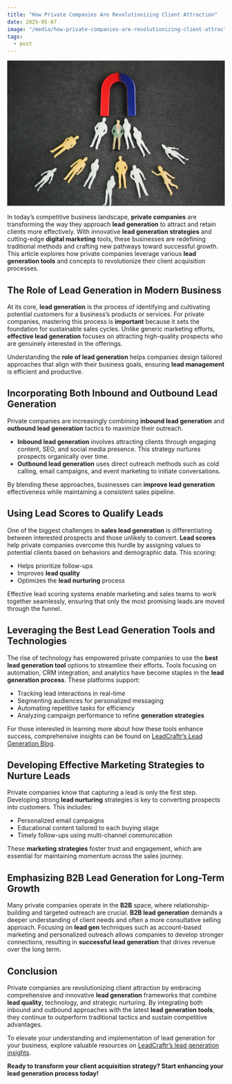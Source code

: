 ```yaml
---
title: "How Private Companies Are Revolutionizing Client Attraction"
date: 2025-05-07
image: "/media/how-private-companies-are-revolutionizing-client-attraction.webp"
tags:
  - post
---
```


![How Private Companies Are Revolutionizing Client Attraction](/media/how-private-companies-are-revolutionizing-client-attraction.webp)

In today’s competitive business landscape, **private companies** are transforming the way they approach **lead generation** to attract and retain clients more effectively. With innovative **lead generation strategies** and cutting-edge **digital marketing** tools, these businesses are redefining traditional methods and crafting new pathways toward successful growth. This article explores how private companies leverage various **lead generation tools** and concepts to revolutionize their client acquisition processes.

## The Role of Lead Generation in Modern Business

At its core, **lead generation** is the process of identifying and cultivating potential customers for a business’s products or services. For private companies, mastering this process is **important** because it sets the foundation for sustainable sales cycles. Unlike generic marketing efforts, **effective lead generation** focuses on attracting high-quality prospects who are genuinely interested in the offerings.

Understanding the **role of lead generation** helps companies design tailored approaches that align with their business goals, ensuring **lead management** is efficient and productive.

## Incorporating Both Inbound and Outbound Lead Generation

Private companies are increasingly combining **inbound lead generation** and **outbound lead generation** tactics to maximize their outreach. 

- **Inbound lead generation** involves attracting clients through engaging content, SEO, and social media presence. This strategy nurtures prospects organically over time.
- **Outbound lead generation** uses direct outreach methods such as cold calling, email campaigns, and event marketing to initiate conversations.

By blending these approaches, businesses can **improve lead generation** effectiveness while maintaining a consistent sales pipeline.

## Using Lead Scores to Qualify Leads

One of the biggest challenges in **sales lead generation** is differentiating between interested prospects and those unlikely to convert. **Lead scores** help private companies overcome this hurdle by assigning values to potential clients based on behaviors and demographic data. This scoring:

- Helps prioritize follow-ups
- Improves **lead quality**
- Optimizes the **lead nurturing** process

Effective lead scoring systems enable marketing and sales teams to work together seamlessly, ensuring that only the most promising leads are moved through the funnel.

## Leveraging the Best Lead Generation Tools and Technologies

The rise of technology has empowered private companies to use the **best lead generation tool** options to streamline their efforts. Tools focusing on automation, CRM integration, and analytics have become staples in the **lead generation process**. These platforms support:

- Tracking lead interactions in real-time
- Segmenting audiences for personalized messaging
- Automating repetitive tasks for efficiency
- Analyzing campaign performance to refine **generation strategies**

For those interested in learning more about how these tools enhance success, comprehensive insights can be found on [LeadCraftr’s Lead Generation Blog](https://leadcraftr.com/posts/lead-generation/).

## Developing Effective Marketing Strategies to Nurture Leads

Private companies know that capturing a lead is only the first step. Developing strong **lead nurturing** strategies is key to converting prospects into customers. This includes:

- Personalized email campaigns
- Educational content tailored to each buying stage
- Timely follow-ups using multi-channel communication

These **marketing strategies** foster trust and engagement, which are essential for maintaining momentum across the sales journey.

## Emphasizing B2B Lead Generation for Long-Term Growth

Many private companies operate in the **B2B** space, where relationship-building and targeted outreach are crucial. **B2B lead generation** demands a deeper understanding of client needs and often a more consultative selling approach. Focusing on **lead gen** techniques such as account-based marketing and personalized outreach allows companies to develop stronger connections, resulting in **successful lead generation** that drives revenue over the long term.

## Conclusion

Private companies are revolutionizing client attraction by embracing comprehensive and innovative **lead generation** frameworks that combine **lead quality**, technology, and strategic nurturing. By integrating both inbound and outbound approaches with the latest **lead generation tools**, they continue to outperform traditional tactics and sustain competitive advantages.

To elevate your understanding and implementation of lead generation for your business, explore valuable resources on [LeadCraftr’s lead generation insights](https://leadcraftr.com/posts/lead-generation/).

**Ready to transform your client acquisition strategy? Start enhancing your lead generation process today!**
